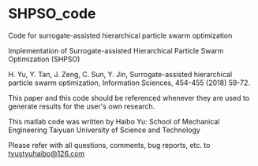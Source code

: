 # SHPSO_code
Code for surrogate-assisted hierarchical particle swarm optimization

Implementation of Surrogate-assisted Hierarchical Particle Swarm Optimization (SHPSO)

H. Yu, Y. Tan, J. Zeng, C. Sun, Y. Jin, Surrogate-assisted hierarchical particle swarm optimization, Information Sciences, 454-455 (2018) 59-72.

This paper and this code should be referenced whenever they are used to generate results for the user's own research. 

This matlab code was written by Haibo Yu:
School of Mechanical Engineering
Taiyuan University of Science and Technology

Please refer with all questions, comments, bug reports, etc. to tyustyuhaibo@126.com
